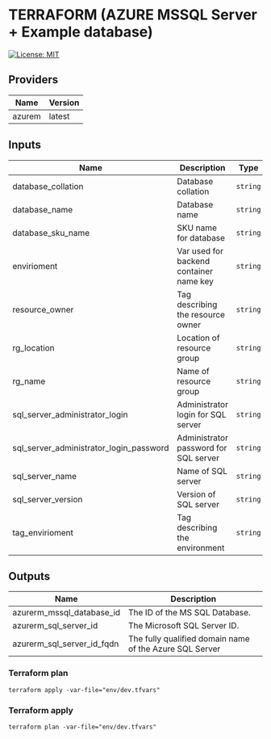 # TERRAFORM (AZURE MSSQL Server + Example database)
[![License: MIT](https://img.shields.io/badge/License-MIT-yellow.svg)](https://opensource.org/licenses/MIT)
## Providers      

| Name | Version |
|------|---------|
| azurem | latest |


## Inputs

| Name | Description | Type | Default | Required |
|------|-------------|------|---------|:-----:|
| database\_collation | Database collation | `string` | `"SQL_Latin1_General_CP1_CI_AS"` | no |
| database\_name | Database name | `string` | n/a | yes |
| database\_sku\_name | SKU name for database | `string` | `"BC_Gen5_2"` | no |
| envirioment | Var used for backend container name key | `string` | n/a | yes |
| resource\_owner | Tag describing the resource owner | `string` | n/a | yes |
| rg\_location | Location of resource group | `string` | `"West Europe"` | no |
| rg\_name | Name of resource group | `string` | n/a | yes |
| sql\_server\_administrator\_login | Administrator login for SQL server | `string` | `"admin"` | no |
| sql\_server\_administrator\_login\_password | Administrator password for SQL server | `string` | n/a | yes |
| sql\_server\_name | Name of SQL server | `string` | n/a | yes |
| sql\_server\_version | Version of SQL server | `string` | n/a | yes |
| tag\_envirioment | Tag describing the environment | `string` | n/a | yes |

## Outputs

| Name | Description |
|------|-------------|
| azurerm\_mssql\_database\_id | The ID of the MS SQL Database. |
| azurerm\_sql\_server\_id | The Microsoft SQL Server ID. |
| azurerm\_sql\_server\_id\_fqdn | The fully qualified domain name of the Azure SQL Server

### Terraform plan
```
terraform apply -var-file="env/dev.tfvars"
```
### Terraform apply
```
terraform plan -var-file="env/dev.tfvars"
```

